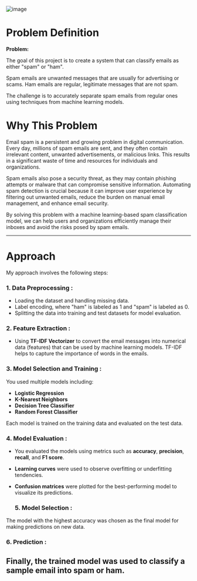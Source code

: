 ![image](https://github.com/user-attachments/assets/44bfe145-0a34-469b-b566-5f5a7bbb0acd)

**<h1>Problem Definition</h1>**

**Problem:**

 The goal of this project is to create a system that can classify emails as either "spam" or "ham".

 Spam emails are unwanted messages that are usually for advertising or scams.
 Ham emails are regular, legitimate messages that are not spam.


The challenge is to accurately separate spam emails from regular ones using techniques from  machine learning models.



**<h1>Why This Problem</h1>**

Email spam is a persistent and growing problem in digital communication. Every day, millions of spam emails are sent, and they often contain irrelevant content, unwanted advertisements, or malicious links. This results in a significant waste of time and resources for individuals and organizations.

Spam emails also pose a security threat, as they may contain phishing attempts or malware that can compromise sensitive information. Automating spam detection is crucial because it can improve user experience by filtering out unwanted emails, reduce the burden on manual email management, and enhance email security.

By solving this problem with a machine learning-based spam classification model, we can help users and organizations efficiently manage their inboxes and avoid the risks posed by spam emails.

---

**<h1>Approach</h1>**

My approach involves the following steps:

**<h3>1. Data Preprocessing :</h3>**

- Loading the dataset and handling missing data.
- Label encoding, where "ham" is labeled as 1 and "spam" is labeled as 0.
- Splitting the data into training and test datasets for model evaluation.

**<h3>2. Feature Extraction :</h3>**

- Using **TF-IDF Vectorizer** to convert the email messages into numerical data (features) that can be used by machine learning models. TF-IDF helps to capture the importance of words in the emails.

**<h3>3. Model Selection and Training :</h3>**

You used multiple models including:

- **Logistic Regression**
- **K-Nearest Neighbors**
- **Decision Tree Classifier**
- **Random Forest Classifier**

Each model is trained on the training data and evaluated on the test data.

**<h3>4. Model Evaluation :</h3>**

- You evaluated the models using metrics such as **accuracy**, **precision**, **recall**, and **F1 score**.
- **Learning curves** were used to observe overfitting or underfitting tendencies.
- **Confusion matrices** were plotted for the best-performing model to visualize its predictions.

  **<h3>5. Model Selection :</h3>**

The model with the highest accuracy was chosen as the final model for making predictions on new data.

**<h3>6. Prediction :</h3>**

## Finally, the trained model was used to classify a sample email into spam or ham.




